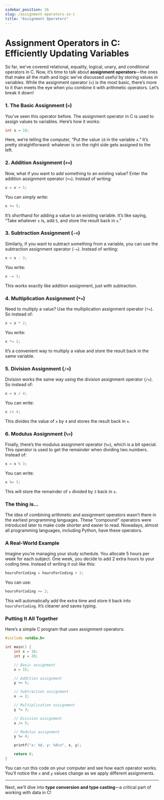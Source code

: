 ```yaml
---
sidebar_position: 16
slug: /assignment-operators-in-c
title: "Assignment Operators"
---
```


# Assignment Operators in C: Efficiently Updating Variables

So far, we’ve covered relational, equality, logical, unary, and conditional operators in C. Now, it’s time to talk about **assignment operators**—the ones that make all the math and logic we’ve discussed useful by storing values in variables. While the assignment operator (`=`) is the most basic, there’s more to it than meets the eye when you combine it with arithmetic operators. Let’s break it down!

### 1. The Basic Assignment (`=`)

You’ve seen this operator before. The assignment operator in C is used to assign values to variables. Here’s how it works:

```c
int x = 10;
```

Here, we’re telling the computer, “Put the value `10` in the variable `x`.” It’s pretty straightforward: whatever is on the right side gets assigned to the left.

### 2. Addition Assignment (`+=`)

Now, what if you want to add something to an existing value? Enter the addition assignment operator (`+=`). Instead of writing:

```c
x = x + 5;
```

You can simply write:

```c
x += 5;
```

It’s shorthand for adding a value to an existing variable. It’s like saying, “Take whatever `x` is, add `5`, and store the result back in `x`.”

### 3. Subtraction Assignment (`-=`)

Similarly, if you want to subtract something from a variable, you can use the subtraction assignment operator (`-=`). Instead of writing:

```c
x = x - 3;
```

You write:

```c
x -= 3;
```

This works exactly like addition assignment, just with subtraction.

### 4. Multiplication Assignment (`*=`)

Need to multiply a value? Use the multiplication assignment operator (`*=`). So instead of:

```c
x = x * 2;
```

You write:

```c
x *= 2;
```

It’s a convenient way to multiply a value and store the result back in the same variable.

### 5. Division Assignment (`/=`)

Division works the same way using the division assignment operator (`/=`). So instead of:

```c
x = x / 4;
```

You can write:

```c
x /= 4;
```

This divides the value of `x` by `4` and stores the result back in `x`.

### 6. Modulus Assignment (`%=`)

Finally, there’s the modulus assignment operator (`%=`), which is a bit special. This operator is used to get the remainder when dividing two numbers. Instead of:

```c
x = x % 3;
```

You can write:

```c
x %= 3;
```

This will store the remainder of `x` divided by `3` back in `x`.

### The thing is...

The idea of combining arithmetic and assignment operators wasn’t there in the earliest programming languages. These "compound" operators were introduced later to make code shorter and easier to read. Nowadays, almost all programming languages, including Python, have these operators.

### A Real-World Example

Imagine you’re managing your study schedule. You allocate 5 hours per week for each subject. One week, you decide to add 2 extra hours to your coding time. Instead of writing it out like this:

```c
hoursForCoding = hoursForCoding + 2;
```

You can use:

```c
hoursForCoding += 2;
```

This will automatically add the extra time and store it back into `hoursForCoding`. It’s cleaner and saves typing.

### Putting It All Together

Here’s a simple C program that uses assignment operators:

```c
#include <stdio.h>

int main() {
    int x = 10;
    int y = 20;

    // Basic assignment
    x = 15;

    // Addition assignment
    y += 5;

    // Subtraction assignment
    x -= 2;

    // Multiplication assignment
    y *= 3;

    // Division assignment
    x /= 5;

    // Modulus assignment
    y %= 4;

    printf("x: %d, y: %d\n", x, y);

    return 0;
}
```

You can run this code on your computer and see how each operator works. You’ll notice the `x` and `y` values change as we apply different assignments.

---

Next, we’ll dive into **type conversion and type casting**—a critical part of working with data in C!
